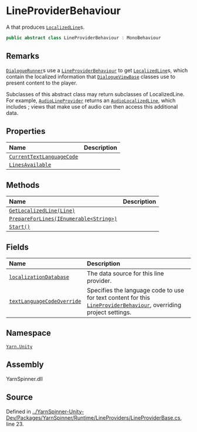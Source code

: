 # LineProviderBehaviour

A  that produces [`LocalizedLine`](../localizedline/)s.

```csharp
public abstract class LineProviderBehaviour : MonoBehaviour
```

## Remarks

[`DialogueRunner`](../dialoguerunner/)s use a [`LineProviderBehaviour`](./) to get [`LocalizedLine`](../localizedline/)s, which contain the localized information that [`DialogueViewBase`](../dialogueviewbase/) classes use to present content to the player.

Subclasses of this abstract class may return subclasses of LocalizedLine. For example, [`AudioLineProvider`](../audiolineprovider/) returns an [`AudioLocalizedLine`](../audiolocalizedline/), which includes ; views that make use of audio can then access this additional data.

## Properties

| Name | Description |
| :--- | :--- |
| [`CurrentTextLanguageCode`](lineproviderbehaviour.currenttextlanguagecode.md) |  |
| [`LinesAvailable`](lineproviderbehaviour.linesavailable.md) |  |

## Methods

| Name | Description |
| :--- | :--- |
| [`GetLocalizedLine(Line)`](lineproviderbehaviour.getlocalizedline-yarn.line.md) |  |
| [`PrepareForLines(IEnumerable<String>)`](lineproviderbehaviour.prepareforlines-ienumerable-system.string.md) |  |
| [`Start()`](lineproviderbehaviour.start.md) |  |

## Fields

| Name | Description |
| :--- | :--- |
| [`localizationDatabase`](lineproviderbehaviour.localizationdatabase.md) | The data source for this line provider. |
| [`textLanguageCodeOverride`](lineproviderbehaviour.textlanguagecodeoverride.md) | Specifies the language code to use for text content for this [`LineProviderBehaviour`](./), overriding project settings. |

## Namespace

[`Yarn.Unity`](../)

## Assembly

YarnSpinner.dll

## Source

Defined in [../YarnSpinner-Unity-Dev/Packages/YarnSpinner/Runtime/LineProviders/LineProviderBase.cs](https://github.com/YarnSpinnerTool/YarnSpinner-Unity//blob/develop/Runtime/LineProviders/LineProviderBase.cs#L23), line 23.

